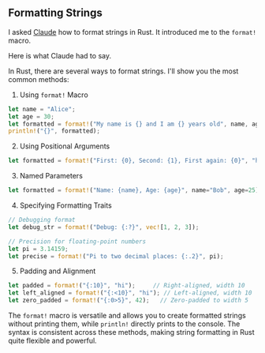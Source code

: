 <div id='meta-data'>
    <div key="subtext" value='format!("{}", your_mom)'></div>
</div>

## Formatting Strings
I asked [Claude](https://claude.ai) how to format strings in Rust. It introduced me to the `format!` macro.

Here is what Claude had to say.

In Rust, there are several ways to format strings. I'll show you the most common methods:

1. Using `format!` Macro
```rs
let name = "Alice";
let age = 30;
let formatted = format!("My name is {} and I am {} years old", name, age);
println!("{}", formatted);
```

2. Using Positional Arguments
```rs
let formatted = format!("First: {0}, Second: {1}, First again: {0}", "hello", "world");
```

3. Named Parameters
```rs
let formatted = format!("Name: {name}, Age: {age}", name="Bob", age=25);
```

4. Specifying Formatting Traits
```rs
// Debugging format
let debug_str = format!("Debug: {:?}", vec![1, 2, 3]);

// Precision for floating-point numbers
let pi = 3.14159;
let precise = format!("Pi to two decimal places: {:.2}", pi);
```

5. Padding and Alignment
```rs
let padded = format!("{:10}", "hi");     // Right-aligned, width 10
let left_aligned = format!("{:<10}", "hi"); // Left-aligned, width 10
let zero_padded = format!("{:0>5}", 42);   // Zero-padded to width 5
```

The `format!` macro is versatile and allows you to create formatted strings without printing them, while `println!` directly prints to the console. The syntax is consistent across these methods, making string formatting in Rust quite flexible and powerful.
